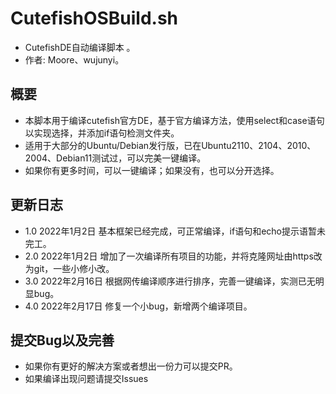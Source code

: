 # CutefishOSBuild.sh
* CutefishDE自动编译脚本 。
* 作者: Moore、wujunyi。
## 概要
* 本脚本用于编译cutefish官方DE，基于官方编译方法，使用select和case语句以实现选择，并添加if语句检测文件夹。
* 适用于大部分的Ubuntu/Debian发行版，已在Ubuntu2110、2104、2010、2004、Debian11测试过，可以完美一键编译。
* 如果你有更多时间，可以一键编译；如果没有，也可以分开选择。
## 更新日志
* 1.0 2022年1月2日 基本框架已经完成，可正常编译，if语句和echo提示语暂未完工。
* 2.0 2022年1月2日 增加了一次编译所有项目的功能，并将克隆网址由https改为git，一些小修小改。
* 3.0 2022年2月16日 根据网传编译顺序进行排序，完善一键编译，实测已无明显bug。
* 4.0 2022年2月17日 修复一个小bug，新增两个编译项目。
## 提交Bug以及完善
* 如果你有更好的解决方案或者想出一份力可以提交PR。
* 如果编译出现问题请提交Issues
